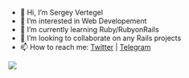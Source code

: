 - 👋 Hi, I’m Sergey Vertegel
- 👀 I’m interested in Web Developement
- 🌱 I’m currently learning Ruby/RubyonRails
- 💞️ I’m looking to collaborate on any Rails projects
- 📫 How to reach me: [Twitter](https://twitter.com/Vertegel01) | [Telegram](https://t.me/yourpal)

![](https://komarev.com/ghpvc/?username=vrtx01&color=red&style=plastic)

<!---
vrtx01/vrtx01 is a ✨ special ✨ repository because its `README.md` (this file) appears on your GitHub profile.
You can click the Preview link to take a look at your changes.
--->
